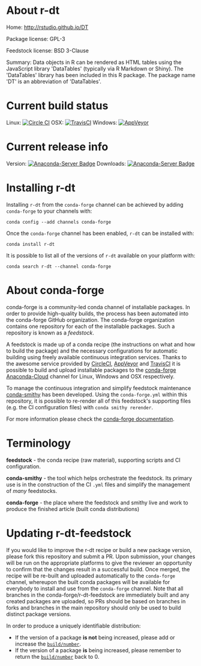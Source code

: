 About r-dt
==========

Home: http://rstudio.github.io/DT

Package license: GPL-3

Feedstock license: BSD 3-Clause

Summary: Data objects in R can be rendered as HTML tables using the JavaScript library 'DataTables' (typically via R Markdown or Shiny). The 'DataTables' library has been included in this R package. The package name 'DT' is an abbreviation of 'DataTables'.



Current build status
====================

Linux: [![Circle CI](https://circleci.com/gh/conda-forge/r-dt-feedstock.svg?style=shield)](https://circleci.com/gh/conda-forge/r-dt-feedstock)
OSX: [![TravisCI](https://travis-ci.org/conda-forge/r-dt-feedstock.svg?branch=master)](https://travis-ci.org/conda-forge/r-dt-feedstock)
Windows: [![AppVeyor](https://ci.appveyor.com/api/projects/status/github/conda-forge/r-dt-feedstock?svg=True)](https://ci.appveyor.com/project/conda-forge/r-dt-feedstock/branch/master)

Current release info
====================
Version: [![Anaconda-Server Badge](https://anaconda.org/conda-forge/r-dt/badges/version.svg)](https://anaconda.org/conda-forge/r-dt)
Downloads: [![Anaconda-Server Badge](https://anaconda.org/conda-forge/r-dt/badges/downloads.svg)](https://anaconda.org/conda-forge/r-dt)

Installing r-dt
===============

Installing `r-dt` from the `conda-forge` channel can be achieved by adding `conda-forge` to your channels with:

```
conda config --add channels conda-forge
```

Once the `conda-forge` channel has been enabled, `r-dt` can be installed with:

```
conda install r-dt
```

It is possible to list all of the versions of `r-dt` available on your platform with:

```
conda search r-dt --channel conda-forge
```


About conda-forge
=================

conda-forge is a community-led conda channel of installable packages.
In order to provide high-quality builds, the process has been automated into the
conda-forge GitHub organization. The conda-forge organization contains one repository
for each of the installable packages. Such a repository is known as a *feedstock*.

A feedstock is made up of a conda recipe (the instructions on what and how to build
the package) and the necessary configurations for automatic building using freely
available continuous integration services. Thanks to the awesome service provided by
[CircleCI](https://circleci.com/), [AppVeyor](http://www.appveyor.com/)
and [TravisCI](https://travis-ci.org/) it is possible to build and upload installable
packages to the [conda-forge](https://anaconda.org/conda-forge)
[Anaconda-Cloud](http://docs.anaconda.org/) channel for Linux, Windows and OSX respectively.

To manage the continuous integration and simplify feedstock maintenance
[conda-smithy](http://github.com/conda-forge/conda-smithy) has been developed.
Using the ``conda-forge.yml`` within this repository, it is possible to re-render all of
this feedstock's supporting files (e.g. the CI configuration files) with ``conda smithy rerender``.

For more information please check the [conda-forge documentation](https://conda-forge.org/docs/).

Terminology
===========

**feedstock** - the conda recipe (raw material), supporting scripts and CI configuration.

**conda-smithy** - the tool which helps orchestrate the feedstock.
                   Its primary use is in the construction of the CI ``.yml`` files
                   and simplify the management of *many* feedstocks.

**conda-forge** - the place where the feedstock and smithy live and work to
                  produce the finished article (built conda distributions)


Updating r-dt-feedstock
=======================

If you would like to improve the r-dt recipe or build a new
package version, please fork this repository and submit a PR. Upon submission,
your changes will be run on the appropriate platforms to give the reviewer an
opportunity to confirm that the changes result in a successful build. Once
merged, the recipe will be re-built and uploaded automatically to the
`conda-forge` channel, whereupon the built conda packages will be available for
everybody to install and use from the `conda-forge` channel.
Note that all branches in the conda-forge/r-dt-feedstock are
immediately built and any created packages are uploaded, so PRs should be based
on branches in forks and branches in the main repository should only be used to
build distinct package versions.

In order to produce a uniquely identifiable distribution:
 * If the version of a package **is not** being increased, please add or increase
   the [``build/number``](http://conda.pydata.org/docs/building/meta-yaml.html#build-number-and-string).
 * If the version of a package **is** being increased, please remember to return
   the [``build/number``](http://conda.pydata.org/docs/building/meta-yaml.html#build-number-and-string)
   back to 0.
